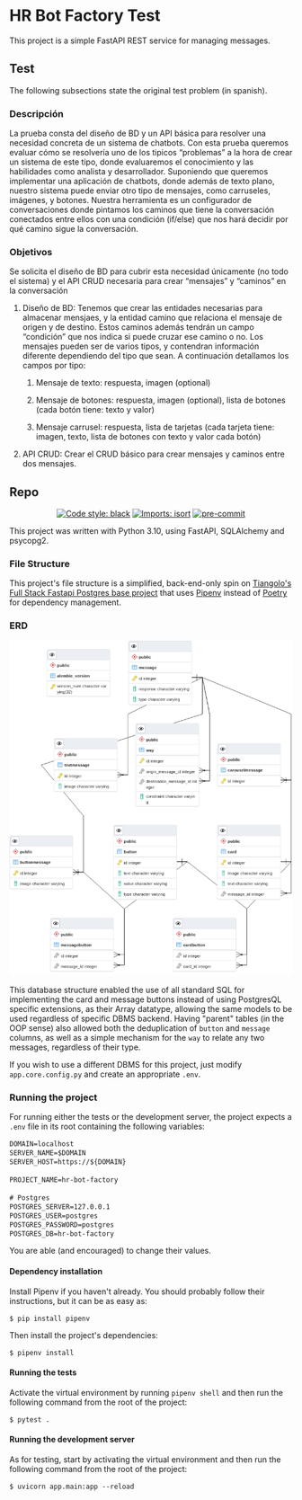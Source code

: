 # HR Bot Factory Test

This project is a simple FastAPI REST service for managing messages.

## Test

The following subsections state the original test problem (in spanish).

### Descripción

La prueba consta del diseño de BD y un API básica para resolver una necesidad concreta de un
sistema de chatbots. Con esta prueba queremos evaluar cómo se resolvería uno de los tipicos
“problemas” a la hora de crear un sistema de este tipo, donde evaluaremos el conocimiento y
las habilidades como analista y desarrollador.
Suponiendo que queremos implementar una aplicación de chatbots, donde además de texto
plano, nuestro sistema puede enviar otro tipo de mensajes, como carruseles, imágenes, y
botones. Nuestra herramienta es un configurador de conversaciones donde pintamos los
caminos que tiene la conversación conectados entre ellos con una condición (if/else) que nos
hará decidir por qué camino sigue la conversación.

### Objetivos

Se solicita el diseño de BD para cubrir esta necesidad únicamente (no todo el sistema) y el API
CRUD necesaria para crear “mensajes” y “caminos” en la conversación

1. Diseño de BD: Tenemos que crear las entidades necesarias para almacenar mensjaes, y
   la entidad camino que relaciona el mensaje de origen y de destino. Estos caminos
   además tendrán un campo “condición” que nos indica si puede cruzar ese camino o no.
   Los mensajes pueden ser de varios tipos, y contendran información diferente
   dependiendo del tipo que sean. A continuación detallamos los campos por tipo:

    1. Mensaje de texto: respuesta, imagen (optional)

    2. Mensaje de botones: respuesta, imagen (optional), lista de botones (cada botón
       tiene: texto y valor)

    3. Mensaje carrusel: respuesta, lista de tarjetas (cada tarjeta tiene: imagen, texto,
       lista de botones con texto y valor cada botón)

2. API CRUD: Crear el CRUD básico para crear mensajes y caminos entre dos mensajes.

## Repo

<p align="center">
<a href="https://github.com/psf/black"><img alt="Code style: black" src="https://img.shields.io/badge/code%20style-black-000000.svg"></a>
<a href="https://pycqa.github.io/isort/"><img alt="Imports: isort" src="https://img.shields.io/badge/%20imports-isort-%231674b1?style=flat&labelColor=ef8336"></a>
<a href="https://github.com/pre-commit/pre-commit"><img src="https://img.shields.io/badge/pre--commit-enabled-brightgreen?logo=pre-commit&logoColor=white" alt="pre-commit" style="max-width:100%;"></a>
</p>

This project was written with Python 3.10, using FastAPI, SQLAlchemy and psycopg2.

### File Structure

This project's file structure is a simplified, back-end-only spin on
[Tiangolo's Full Stack Fastapi Postgres base project](https://github.com/tiangolo/full-stack-fastapi-postgresql)
that uses [Pipenv](https://pypi.org/project/pipenv/) instead of
[Poetry](https://pypi.org/project/poetry/) for dependency management.

### ERD

![ERD](./ERD.png)

This database structure enabled the use of all standard SQL for implementing the card
and message buttons instead of using PostgresQL specific extensions, as their Array
datatype, allowing the same models to be used regardless of specific DBMS backend.
Having "parent" tables (in the OOP sense) also allowed both the deduplication of
`button` and `message` columns, as well as a simple mechanism for the `way` to relate
any two messages, regardless of their type.

If you wish to use a different DBMS for this project, just modify `app.core.config.py`
and create an appropriate `.env`.

### Running the project

For running either the tests or the development server, the project expects a `.env`
file in its root containing the following variables:

```env
DOMAIN=localhost
SERVER_NAME=$DOMAIN
SERVER_HOST=https://${DOMAIN}

PROJECT_NAME=hr-bot-factory

# Postgres
POSTGRES_SERVER=127.0.0.1
POSTGRES_USER=postgres
POSTGRES_PASSWORD=postgres
POSTGRES_DB=hr-bot-factory
```

You are able (and encouraged) to change their values.

#### Dependency installation

Install Pipenv if you haven't already. You should probably follow their instructions,
but it can be as easy as:

```shell
$ pip install pipenv
```

Then install the project's dependencies:

```shell
$ pipenv install
```

#### Running the tests

Activate the virtual environment by running `pipenv shell` and then run the following
command from the root of the project:

```shell
$ pytest .
```

#### Running the development server

As for testing, start by activating the virtual environment and then run the following
command from the root of the project:

```shell
$ uvicorn app.main:app --reload
```
